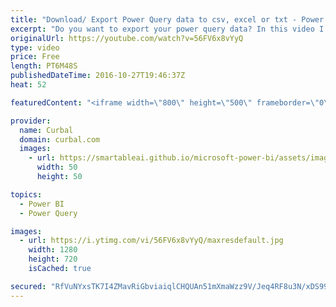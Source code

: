```yaml
---
title: "Download/ Export Power Query data to csv, excel or txt - Power BI Tips & Tricks #25"
excerpt: "Do you want to export your power query data? In this video I show you how to do it :)  How to install R: https://goo.gl/g4wbEm BI accountant blog: https://goo.gl/lnjjxM Link to Power BI file: https://gofile.me/2kEOD/YPnFQZQ4c  R script: require(gdata) write.table(trim(dataset), file=”C:/writeyourfilepathhere/filename.txt”,"
originalUrl: https://youtube.com/watch?v=56FV6x8vYyQ
type: video
price: Free
length: PT6M48S
publishedDateTime: 2016-10-27T19:46:37Z
heat: 52

featuredContent: "<iframe width=\"800\" height=\"500\" frameborder=\"0\" src=\"https://www.youtube.com/embed/56FV6x8vYyQ\" allow=\"accelerometer; autoplay; encrypted-media; gyroscope; picture-in-picture\" allowfullscreen></iframe>"

provider:
  name: Curbal
  domain: curbal.com
  images:
    - url: https://smartableai.github.io/microsoft-power-bi/assets/images/organizations/curbal.com-50x50.jpg
      width: 50
      height: 50

topics:
  - Power BI
  - Power Query

images:
  - url: https://i.ytimg.com/vi/56FV6x8vYyQ/maxresdefault.jpg
    width: 1280
    height: 720
    isCached: true

secured: "RfVuNYxsTK7I4ZMavRiGbviaiqlCHQUAn51mXmaWzz9V/Jeq4RF8u3N/xDS99+n0TNxuhubwz329x0+tY0iKGE8whQ2tgx3V9J5NjbWZDui8JyHlLwQiL35jgzgi41yiKSVfCV4Qu5EHaETpYvOCoudTKJJqkfeXfW30i03fzi9IsrfgBybJ4lIXWSUZ0rtfcIVaO2+bejtHGfhgR10JM/Hclv1ey7MuN/2H/LMGATZY6MbCuqFnJWBswZtdaL2Jr+RyzVLlCNBVC5qpLUr4gxF1sSSTbaZxHutmHkO7QvZtiHA8v8By/DSaZ4Z+jErR5ycYAenTfto1m5HJ9+ZyQPf5pxEmKOpWchDazQ3dT+v8rNMVsQMEexhOXT7PTcGqZrc/PIMhxv5AvKiRoFpUSslTVDUyO9Vi+UJ2xePSXFg=;Ld93kFOLTpVavnYTVTsAkg=="
---
```


